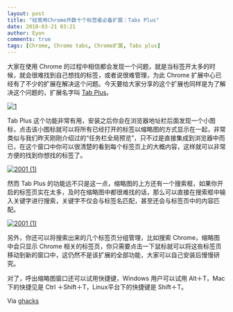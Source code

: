 ```yaml
---
layout: post
title: "经常用Chrome开数十个标签者必备扩展：Tabs Plus"
date: 2010-03-21 03:21
author: Eyon
comments: true
tags: [Chrome, Chrome tabs, Chrome扩展, Tabs plus]
---
```

大家在使用 Chrome 的过程中相信都会发现一个问题，就是当标签开太多的时候，就会很难找到自己想找的标签，或者说很难管理，为此 Chrome 扩展中心已经有了不少的扩展在解决这个问题。今天要给大家分享的这个扩展也同样是为了解决这个问题的，扩展名字叫 [Tab Plus](https://chrome.google.com/extensions/detail/edooipcjkkbjmnogkdcahgmhbniipefp)。

<a href="http://img.chromi.org/2010/03/14.png">![](http://img.chromi.org/2010/03/14-550x542.png "1")</a>

Tab Plus 这个功能非常有用，安装之后你会在浏览器地址栏后面发现一个小图标，点击该小图标就可以将所有已经打开的标签以缩略图的方式显示在一起，非常类似与我们昨天刚刚介绍过的“任务栏全局预览”，只不过是直接集成到浏览器中而已，在这个窗口中你可以很清楚的看到每个标签页上的大概内容，这样就可以非常方便的找到你想找的标签了。

<a href="http://img.chromi.org/2010/03/2001-1.png">![](http://img.chromi.org/2010/03/2001-1-550x218.png "2001 (1)")</a>

然而 Tab Plus 的功能远不只是这一点，缩略图的上方还有一个搜索框，如果你开启的标签页实在太多，及时在缩略图中都很难找的话，那么可以直接在搜索框中输入关键字进行搜索，关键字不仅会与标签名匹配，甚至还会与标签页中的内容匹配。

<a href="http://img.chromi.org/2010/03/2001-1.png">![](http://img.chromi.org/2010/03/2001-1-550x218.png "2001 (1)")</a>

另外，你还可以将搜索出来的几个标签页分组管理，比如搜索 Chrome，缩略图中会只显示 Chrome 相关的标签页，你只需要点击一下鼠标就可以将这些标签页移动到新的窗口中，这仍然不是该扩展的全部功能，大家可以自己安装后慢慢研究。

对了，呼出缩略图窗口还可以试用快捷键，Windows 用户可以试用 Alt＋T，Mac 下的快捷见是 Ctrl ＋Shift＋T，Linux平台下的快捷键是 Shift＋T。

Via [ghacks](http://www.ghacks.net/2010/03/20/google-chrome-tabs-manager-tabs-plus/)
